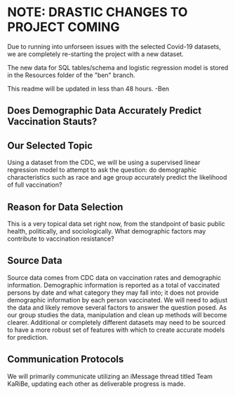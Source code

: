 # NOTE:  DRASTIC CHANGES TO PROJECT COMING
Due to running into unforseen issues with the selected Covid-19 datasets, we are completely re-starting the project with a new dataset.

The new data for SQL tables/schema and logistic regression model is stored in the Resources folder of the "ben" branch.

This readme will be updated in less than 48 hours.
-Ben

## Does Demographic Data Accurately Predict Vaccination Stauts?

## Our Selected Topic
Using a dataset from the CDC, we will be using a supervised linear regression model to attempt to ask the question:  do demographic characteristics such as race and age group accurately predict the likelihood of full vaccination?  

## Reason for Data Selection
This is a very topical data set right now, from the standpoint of basic public health, politically, and sociologically.  What demographic factors may contribute to vaccination resistance?

## Source Data
Source data comes from CDC data on vaccination rates and demographic information.  Demographic information is reported as a total of vaccinated persons by date and what category they may fall into; it does not provide demographic information by each person vaccinated.  We will need to adjust the data and likely remove several factors to answer the question posed.  As our group studies the data, manipulation and clean up methods will become clearer.  Additional or completely different datasets may need to be sourced to have a more robust set of features with which to create accurate models for prediction.

## Communication Protocols
We will primarily communicate utilizing an iMessage thread titled Team KaRiBe, updating each other as deliverable progress is made.


